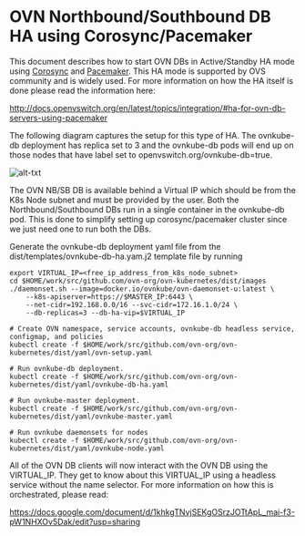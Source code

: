 # OVN Northbound/Southbound DB HA using Corosync/Pacemaker

This document describes how to start OVN DBs in Active/Standby
HA mode using [Corosync] and [Pacemaker]. This HA mode is supported by OVS
community and is widely used. For more information on how the HA itself
is done please read the information here:

http://docs.openvswitch.org/en/latest/topics/integration/#ha-for-ovn-db-servers-using-pacemaker

The following diagram captures the setup for this type of HA. The ovnkube-db
deployment has replica set to 3 and the ovnkube-db pods will end up on those
nodes that have label set to openvswitch.org/ovnkube-db=true.

![alt-txt](ovndb_ha_active_stdby.svg)

The OVN NB/SB DB is available behind a Virtual IP which should be from the
K8s Node subnet and must be provided by the user. Both the Northbound/Southbound
DBs run in a single container in the ovnkube-db pod. This is done to simplify
setting up corosync/pacemaker cluster since we just need one to run both the DBs.
 
Generate the ovnkube-db deployment
yaml file from the dist/templates/ovnkube-db-ha.yam.j2 template file by running

```
export VIRTUAL_IP=<free_ip_address_from_k8s_node_subnet>
cd $HOME/work/src/github.com/ovn-org/ovn-kubernetes/dist/images
./daemonset.sh --image=docker.io/ovnkube/ovn-daemonset-u:latest \
    --k8s-apiserver=https://$MASTER_IP:6443 \
    --net-cidr=192.168.0.0/16 --svc-cidr=172.16.1.0/24 \
    --db-replicas=3 --db-ha-vip=$VIRTUAL_IP
    
# Create OVN namespace, service accounts, ovnkube-db headless service, configmap, and policies
kubectl create -f $HOME/work/src/github.com/ovn-org/ovn-kubernetes/dist/yaml/ovn-setup.yaml

# Run ovnkube-db deployment.
kubectl create -f $HOME/work/src/github.com/ovn-org/ovn-kubernetes/dist/yaml/ovnkube-db-ha.yaml

# Run ovnkube-master deployment.
kubectl create -f $HOME/work/src/github.com/ovn-org/ovn-kubernetes/dist/yaml/ovnkube-master.yaml

# Run ovnkube daemonsets for nodes
kubectl create -f $HOME/work/src/github.com/ovn-org/ovn-kubernetes/dist/yaml/ovnkube-node.yaml
```

All of the OVN DB clients will now interact with the OVN DB using the VIRTUAL_IP. They get to
know about this VIRTUAL_IP using a headless service without the name selector. For more
information on how this is orchestrated, please read:

https://docs.google.com/document/d/1khkgTNvjSEKgOSrzJOTtApL_mai-f3-pW1NHXOv5Dak/edit?usp=sharing

[Corosync]: https://clusterlabs.org/corosync.html
[Pacemaker]: https://clusterlabs.org/pacemaker/



